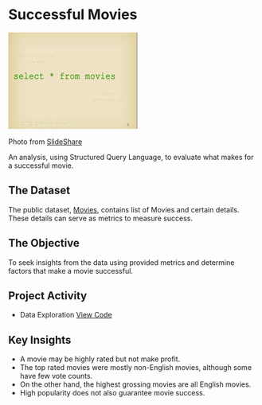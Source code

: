 # Successful Movies

![Movies](movies.jpeg)

Photo from [SlideShare](https://www.slideshare.net)

An analysis, using Structured Query Language, to evaluate what makes for a successful movie. 

## The Dataset
The public dataset, [Movies](https://github.com/Kingston257/Successful-Movies/blob/main/Movies.csv), contains list of Movies and certain details.
These details can serve as metrics to measure success.

## The Objective
To seek insights from the data using provided metrics and determine factors that make a movie successful.

## Project Activity
- Data Exploration
[View Code](https://github.com/Kingston257/Successful-Movies/blob/main/notebook.ipynb)

## Key Insights
- A movie may be highly rated but not make profit.
- The top rated movies were mostly non-English movies, although some have few vote counts.
- On the other hand, the highest grossing movies are all English movies.
- High popularity does not also guarantee movie success.


